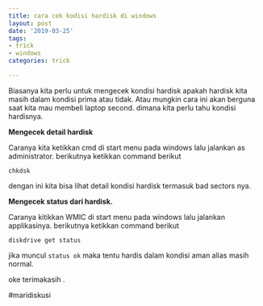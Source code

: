 ```yaml
---
title: cara cek kodisi hardisk di windows
layout: post
date: '2019-03-25'
tags:
- trick
- windows
categories: trick

---
```


Biasanya kita perlu untuk mengecek kondisi hardisk apakah hardisk kita masih dalam kondisi prima atau tidak. Atau mungkin cara ini akan berguna saat kita mau membeli laptop second.  dimana kita perlu tahu kondisi hardisnya.

**Mengecek detail hardisk**

Caranya kita ketikkan cmd di start menu pada windows lalu jalankan as administrator.
berikutnya ketikkan command berikut

```
chkdsk
```
dengan ini kita bisa lihat detail kondisi hardisk termasuk bad sectors nya.

**Mengecek status dari hardisk.**

Caranya kitikkan WMIC di start menu pada windows lalu jalankan applikasinya.
berikutnya ketikkan command berikut

```
diskdrive get status
```

jika muncul `status ok` maka tentu hardis dalam kondisi aman alias masih normal.

oke terimakasih . <br>

#maridiskusi